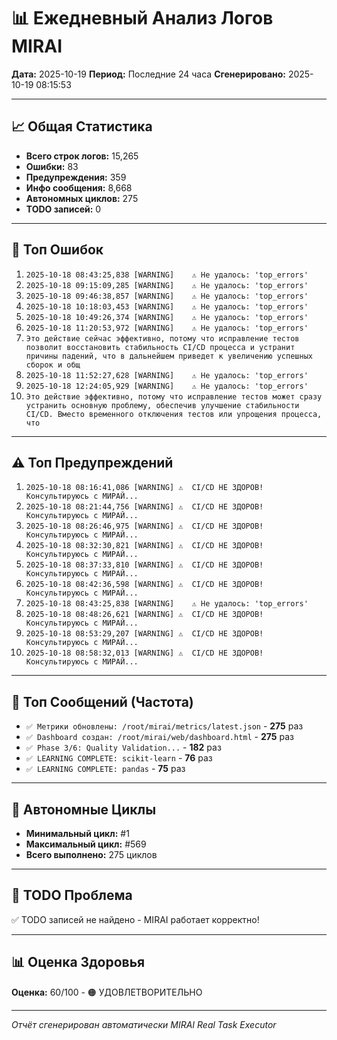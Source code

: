 # 📊 Ежедневный Анализ Логов MIRAI

**Дата:** 2025-10-19
**Период:** Последние 24 часа
**Сгенерировано:** 2025-10-19 08:15:53

---

## 📈 Общая Статистика

- **Всего строк логов:** 15,265
- **Ошибки:** 83
- **Предупреждения:** 359
- **Инфо сообщения:** 8,668
- **Автономных циклов:** 275
- **TODO записей:** 0

---

## 🔴 Топ Ошибок

1. `2025-10-18 08:43:25,838 [WARNING]    ⚠️ Не удалось: 'top_errors'`
2. `2025-10-18 09:15:09,285 [WARNING]    ⚠️ Не удалось: 'top_errors'`
3. `2025-10-18 09:46:38,857 [WARNING]    ⚠️ Не удалось: 'top_errors'`
4. `2025-10-18 10:18:03,453 [WARNING]    ⚠️ Не удалось: 'top_errors'`
5. `2025-10-18 10:49:26,374 [WARNING]    ⚠️ Не удалось: 'top_errors'`
6. `2025-10-18 11:20:53,972 [WARNING]    ⚠️ Не удалось: 'top_errors'`
7. `Это действие сейчас эффективно, потому что исправление тестов позволит восстановить стабильность CI/CD процесса и устранит причины падений, что в дальнейшем приведет к увеличению успешных сборок и общ`
8. `2025-10-18 11:52:27,628 [WARNING]    ⚠️ Не удалось: 'top_errors'`
9. `2025-10-18 12:24:05,929 [WARNING]    ⚠️ Не удалось: 'top_errors'`
10. `Это действие эффективно, потому что исправление тестов может сразу устранить основную проблему, обеспечив улучшение стабильности CI/CD. Вместо временного отключения тестов или упрощения процесса, что `

---

## ⚠️ Топ Предупреждений

1. `2025-10-18 08:16:41,086 [WARNING] ⚠️  CI/CD НЕ ЗДОРОВ! Консультируюсь с МИРАЙ...`
2. `2025-10-18 08:21:44,756 [WARNING] ⚠️  CI/CD НЕ ЗДОРОВ! Консультируюсь с МИРАЙ...`
3. `2025-10-18 08:26:46,975 [WARNING] ⚠️  CI/CD НЕ ЗДОРОВ! Консультируюсь с МИРАЙ...`
4. `2025-10-18 08:32:30,821 [WARNING] ⚠️  CI/CD НЕ ЗДОРОВ! Консультируюсь с МИРАЙ...`
5. `2025-10-18 08:37:33,810 [WARNING] ⚠️  CI/CD НЕ ЗДОРОВ! Консультируюсь с МИРАЙ...`
6. `2025-10-18 08:42:36,598 [WARNING] ⚠️  CI/CD НЕ ЗДОРОВ! Консультируюсь с МИРАЙ...`
7. `2025-10-18 08:43:25,838 [WARNING]    ⚠️ Не удалось: 'top_errors'`
8. `2025-10-18 08:48:26,621 [WARNING] ⚠️  CI/CD НЕ ЗДОРОВ! Консультируюсь с МИРАЙ...`
9. `2025-10-18 08:53:29,207 [WARNING] ⚠️  CI/CD НЕ ЗДОРОВ! Консультируюсь с МИРАЙ...`
10. `2025-10-18 08:58:32,013 [WARNING] ⚠️  CI/CD НЕ ЗДОРОВ! Консультируюсь с МИРАЙ...`

---

## 💬 Топ Сообщений (Частота)

- `✅ Метрики обновлены: /root/mirai/metrics/latest.json` - **275** раз
- `✅ Dashboard создан: /root/mirai/web/dashboard.html` - **275** раз
- `✅ Phase 3/6: Quality Validation...` - **182** раз
- `✅ LEARNING COMPLETE: scikit-learn` - **76** раз
- `✅ LEARNING COMPLETE: pandas` - **75** раз

---

## 🔄 Автономные Циклы

- **Минимальный цикл:** #1
- **Максимальный цикл:** #569
- **Всего выполнено:** 275 циклов

---

## 🚨 TODO Проблема

✅ TODO записей не найдено - MIRAI работает корректно!

---

## 📊 Оценка Здоровья

**Оценка:** 60/100 - 🟠 УДОВЛЕТВОРИТЕЛЬНО

---

*Отчёт сгенерирован автоматически MIRAI Real Task Executor*
